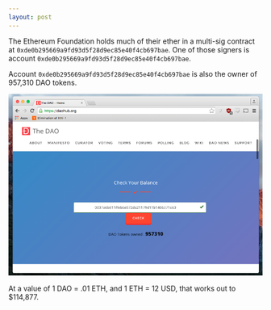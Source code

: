 ```yaml
---
layout: post
---
```


The Ethereum Foundation holds much of their ether in a multi-sig contract at `0xde0b295669a9fd93d5f28d9ec85e40f4cb697bae`. One of those signers is account `0xde0b295669a9fd93d5f28d9ec85e40f4cb697bae`.

Account `0xde0b295669a9fd93d5f28d9ec85e40f4cb697bae` is also the owner of 957,310 DAO tokens.

![Dao Balance](/assets/images/dao.png)

At a value of 1 DAO = .01 ETH, and 1 ETH = 12 USD, that works out to $114,877.